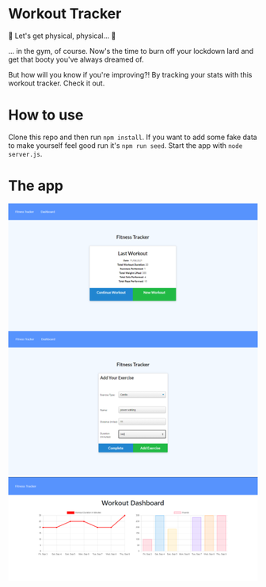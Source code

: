 # Workout Tracker

🎵 Let's get physical, physical... 🎵

... in the gym, of course. Now's the time to burn off your lockdown lard and get that booty you've always dreamed of. 

But how will you know if you're improving?! By tracking your stats with this workout tracker. Check it out.

# How to use

Clone this repo and then run `npm install`. If you want to add some fake data to make yourself feel good run it's `npm run seed`. Start the app with `node server.js`.

# The app

![home](./assets/home.png)
![new-workout](./assets/new-workout.png)
![dashboard](./assets/dashboard.png)